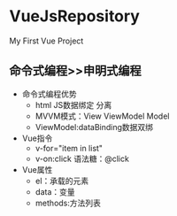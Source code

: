 # VueJsRepository
My First Vue Project
##  命令式编程>>申明式编程
+   命令式编程优势
    -   html JS数据绑定 分离
    -   MVVM模式：View ViewModel Model
    -   ViewModel:dataBinding数据双绑
+   Vue指令
    -   v-for="item in list"
    -   v-on:click 语法糖：@click
+   Vue属性
    -   el：承载的元素
    -   data：变量
    -   methods:方法列表
